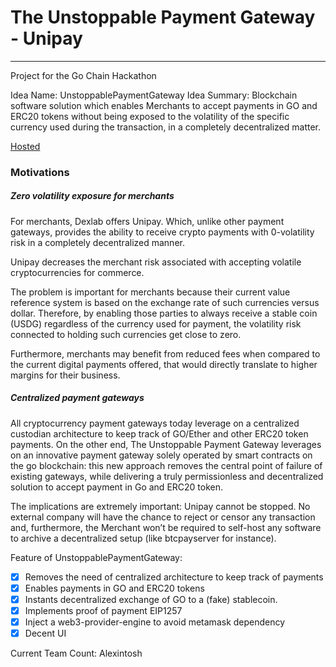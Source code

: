 # The Unstoppable Payment Gateway - Unipay
---------------------------------

Project for the Go Chain Hackathon

Idea Name: UnstoppablePaymentGateway
Idea Summary:  Blockchain software solution which enables Merchants to accept payments in GO and ERC20 tokens without being exposed to the volatility of the specific currency used during the transaction, in a completely decentralized matter.

[Hosted](https://unipay.now.sh/?shopname=Go%20Coffebar&usd=60&itemname=Espresso%20x8&pricego=1578.95&img=http://storage.googleapis.com/main-course-images/Test%20folderName/medium_e9/3f1a20f56c11e8805e87df60985b4c.png)

### Motivations

##### Zero volatility exposure for merchants
For merchants, Dexlab offers Unipay. Which, unlike other payment gateways, provides the ability to receive crypto payments with 0-volatility risk in a completely decentralized manner.

Unipay decreases the merchant risk associated with accepting volatile cryptocurrencies for commerce.

The problem is important for merchants because their current value reference system is based on the exchange rate of such currencies versus dollar. Therefore, by enabling those parties to always receive a stable coin (USDG) regardless of the currency used for payment, the volatility risk connected to holding such currencies get close to zero.

Furthermore, merchants may benefit from reduced fees when compared to the current digital payments offered, that would directly translate to higher margins for their business.

##### Centralized payment gateways
All cryptocurrency payment gateways today leverage on a centralized custodian architecture to keep track of GO/Ether and other ERC20 token payments. On the other end, The Unstoppable Payment Gateway leverages on an innovative payment gateway solely operated by smart contracts on the go blockchain: this new approach removes the central point of failure of existing gateways, while delivering a truly permissionless and decentralized solution to accept payment in Go and ERC20 token.

The implications are extremely important: Unipay cannot be stopped. No external company will have the chance to reject or censor any transaction and, furthermore, the Merchant won’t be required to self-host any software to archive a decentralized setup (like btcpayserver for instance).

Feature of UnstoppablePaymentGateway:
- [x] Removes the need of centralized architecture to keep track of payments
- [x] Enables payments in GO and ERC20 tokens
- [x] Instants decentralized exchange of GO to a (fake) stablecoin.
- [x] Implements proof of payment EIP1257
- [x] Inject a web3-provider-engine to avoid metamask dependency
- [x] Decent UI

Current Team Count: Alexintosh